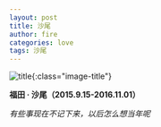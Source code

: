```yaml
---
layout: post
title: 沙尾
author: fire
categories: love 
tags: 沙尾
---
```


![title](https://image.sideproject.cn/titlex/titlex_112.jpg){:class="image-title"}

**福田 · 沙尾（2015.9.15-2016.11.01）**

*有些事现在不记下来，以后怎么想当年呢*

